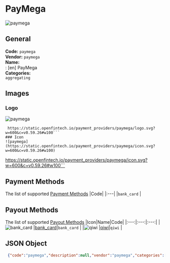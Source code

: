 # PayMega 
![paymega](https://static.openfintech.io/payment_providers/paymega/logo.svg?w=600&c=v0.59.26#w100)  
## General 
**Code:** `paymega`  
**Vendor:** `paymega`  
**Name:**  
:	[en] PayMega  
**Categories:**  
`aggregating`  
## Images 
### Logo 
![paymega](https://static.openfintech.io/payment_providers/paymega/logo.svg?w=600&c=v0.59.26#w100)  
```
 https://static.openfintech.io/payment_providers/paymega/logo.svg?w=600&c=v0.59.26#w100```  
### Icon 
![paymega](https://static.openfintech.io/payment_providers/paymega/icon.svg?w=600&c=v0.59.26#w100)  
```
 https://static.openfintech.io/payment_providers/paymega/icon.svg?w=600&c=v0.59.26#w100```  
## Payment Methods 
The list of supported  [Payment Methods](#) 
|Code| 
|:---| 
|`bank_card` | 
 
## Payout Methods 
The list of supported  [Payout Methods](#) 
|Icon|Name|Code| 
|:---:|:---:|:---:| 
|![bank_card](https://static.openfintech.io/payout_methods/bank_card/icon.png?w=278&c=v0.59.26#w40) |[bank_card](#)|`bank_card` | 
|![qiwi](https://static.openfintech.io/payout_methods/qiwi/icon.png?w=278&c=v0.59.26#w40) |[qiwi](#)|`qiwi` | 
 
## JSON Object 
```json
 {"code":"paymega","description":null,"vendor":"paymega","categories":["aggregating"],"countries":null,"payment_method":["bank_card"],"payout_method":["bank_card","qiwi"],"metadata":null,"name":{"en":"PayMega"}}```  
